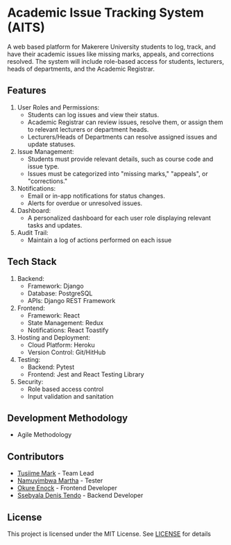 # Academic Issue Tracking System (AITS)
A web based platform for Makerere University students to log, track, and have their academic issues like missing marks, appeals, and corrections resolved. The system will include role-based access for students, lecturers, heads of departments, and the Academic Registrar.
## Features
1. User Roles and Permissions:
   - Students can log issues and view their status.
   - Academic Registrar can review issues, resolve them, or assign them to relevant lecturers or department heads.
   - Lecturers/Heads of Departments can resolve assigned issues and update statuses.
2. Issue Management:
   - Students must provide relevant details, such as course code and issue type.
   - Issues must be categorized into "missing marks," "appeals", or "corrections."
3. Notifications:
   - Email or in-app notifications for status changes.
   - Alerts for overdue or unresolved issues.
5. Dashboard:
   - A personalized dashboard for each user role displaying relevant tasks and updates.
6. Audit Trail:
   - Maintain a log of actions performed on each issue
## Tech Stack
1. Backend:
   - Framework: Django
   - Database: PostgreSQL
   - APIs: Django REST Framework
2. Frontend:
   - Framework: React
   - State Management: Redux
   - Notifications: React Toastify
3. Hosting and Deployment:
   - Cloud Platform: Heroku
   - Version Control: Git/HitHub
4. Testing:
   - Backend: Pytest
   - Frontend: Jest and React Testing Library
5. Security:
   - Role based access control
   - Input validation and sanitation
## Development Methodology
   - Agile Methodology








## Contributors
  - [Tusiime Mark](https://github.com/tusiim3) - Team Lead
  - [Namuyimbwa Martha](https://github.com/marthakukiriza) - Tester
  - [Okure Enock](https://github.com/kulekule2003) - Frontend Developer
  - [Ssebyala Denis Tendo](https://github.com/denistendo) - Backend Developer
## License
This project is licensed under the MIT License. See [LICENSE](LICENSE) for details
  
